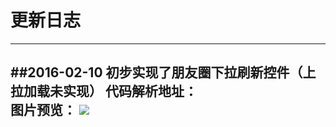 # 更新日志
---

##2016-02-10
初步实现了朋友圈下拉刷新控件（上拉加载未实现）
代码解析地址：</br>
图片预览：
![](https://github.com/razerdp/FriendCircle/blob/master/img/2016-02-10%20%E4%B8%8B%E6%8B%89%E5%88%B7%E6%96%B0.gif)
---

